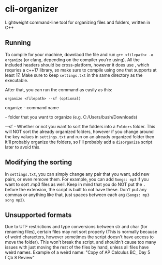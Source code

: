 # cli-organizer
Lightweight command-line tool for organizing files and folders, written in C++

## Running
To compile for your machine, downlaod the file and run ```g++ <filepath> -o organize``` (or clang, depending on the compiler you're using). All the included headers should be cross-platform, however it does use <algorithm>, which requries a c++17 library, so make sure to compile using one that supports at least 17. Make sure to keep ```settings.txt``` in the same directory as the executable. 

After that, you can run the command as easily as this:

```organize <filepath> --sf (optional)```

organize - command name

<filepath> - folder that you want to organize (e.g. C:/Users/bush/Downloads)

--sf - Whether or not you want to sort the folders into a ```Folders``` folder. This will NOT sort the already organized folders, however if you change around the key values in ```settings.txt``` and run on an already organized folder then it'll probably organize the folders, so I'll probably add a ```disorganize``` script later to avoid this.

## Modifying the sorting
In ```settings.txt```, you can simply change any pair that you want, add new pairs, or even remove them. For example, you can add ```Songs: mp3``` if you want to sort .mp3 files as well. Keep in mind that you do NOT put the ```.``` before the extension, the script is built to not have these. Don't put any commas or anything like that, just spaces between each arg (```Songs: mp3 song mp2```).

## Unsupported formats
Due to UTF restrictions and type conversions between str and char (for renaming files), certain files may not sort properly (This is normally because of weird characters, however sometimes the script doesn't have access to move the folder). This won't break the script, and shouldn't cause too many issues with just moving the rest of the files by hand, unless all files have weird names. Example of a weird name: "Copy of AP Calculus BC_ Day 5 ΓÇô 8 Review"
